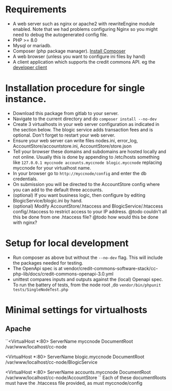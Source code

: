 # Requirements

* A web server such as nginx or apache2 with rewriteEngine module enabled. Note that we had problems configuring Nginx so you might need to debug the autogenerated config file.
* PHP >= 8.0
* Mysql or mariadb.
* Composer (php package manager). [Install Composer](https://getcomposer.org/download)
* A web browser (unless you want to configure ini files by hand)
* A client application which supports the credit commons API. eg the [developer client](https://gitlab.com/credit-commons-software-stack/cc-dev-client)

# Installation procedure for single instance.

  * Download this package from gitlab to your server.
  * Navigate to the current directory and do ``composer install --no-dev``
  * Create 3 virtualhosts in your web server configuration as indicated in the section below. The blogic service adds transaction fees and is optional. Don't forget to restart your web server.
  * Ensure your web server can write files nodes.ini, error_log, AccountStore/accountstore.ini, AccountStore/store.json
  * Tell your browser these domains and subdomains are hosted locally and not online. Usually this is done by appending to /etc/hosts something like ``127.0.0.1 myccnode accounts.myccnode blogic.myccnode`` replacing myccnode for your virtualhost name.
  * In your browser go to ``http://myccnode/config`` and enter the db credentials.
  * On submission you will be directed to the AccountStore config where you can add to the default three accounts.
  * (optional) If you want business logic, then configure by editing BlogicService/blogic.ini by hand.
  * (optional) Modify AccountStore/.htaccess and BlogicService/.htaccess config/.htaccess to restrict access to your IP address. @todo couldn't all this be done from one .htaccess file? @todo how would this be done with nginx?

# Setup for local development

  * Run composer as above but without the ``--no-dev`` flag. This will include the packages needed for testing.
  * The OpenApi spec is at vendor/credit-commons-software-stack/cc-php-lib/docs/credit-commons-openapi-3.0.yml
  * unittest compares inputs and outputs against the (local) Openapi spec. To run the battery of tests, from the node root ,do ``vendor/bin/phpunit tests/SingleNodeTest.php``

# Minimal settings for virtualhosts
## Apache
``<VirtualHost *:80>
  ServerName myccnode
  DocumentRoot /var/www/localhost/cc-node
</VirtualHost>

<VirtualHost *:80>
  ServerName blogic.myccnode
  DocumentRoot /var/www/localhost/cc-node/BlogicService
</VirtualHost>

<VirtualHost *:80>
  ServerName accounts.myccnode
  DocumentRoot /var/www/localhost/cc-node/AccountStore
</VirtualHost>``
Each of these documentRoots must have the .htaccess file provided, as must myccnode/config